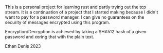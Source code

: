 This is a personal project for learning rust and partly trying out the tcp stream.
It is a continuation of a project that I started making because I didn't want to pay for a password manager.
I can give no guarantees on the security of messages encrypted using this program.

Encryption/Decryption is achieved by taking a SHA512 hash of a given password and xoring that with the plain text.

Ethan Denis 2023